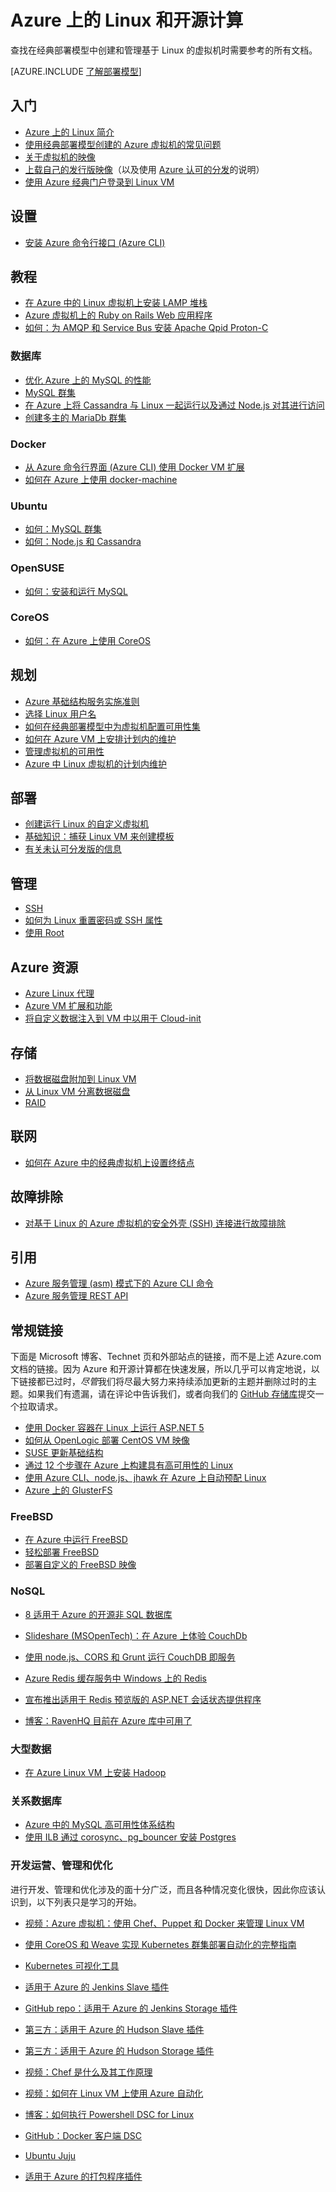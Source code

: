 <properties
	pageTitle="Azure 上的 Linux 和开源计算 | Azure"
	description="列出 Azure 上的 Linux 和开源计算文章，包括基本的 Linux 用法、一些关于在 Azure 上运行或上载 Linux 映像的基本概念，以及关于特定技术或优化的其他内容。"
	services="virtual-machines-linux"
	documentationCenter=""
	authors="squillace"
	manager="timlt"
	editor="tysonn"
	tags="azure-resource-manager,azure-service-management"/>

<tags
	ms.service="virtual-machines-linux"
	ms.date="05/10/2016"
	wacn.date="06/13/2016"/>



# Azure 上的 Linux 和开源计算

查找在经典部署模型中创建和管理基于 Linux 的虚拟机时需要参考的所有文档。

[AZURE.INCLUDE [了解部署模型](../includes/learn-about-deployment-models-both-include.md)]

## 入门
- [Azure 上的 Linux 简介](/documentation/articles/virtual-machines-linux-intro-on-azure)
- [使用经典部署模型创建的 Azure 虚拟机的常见问题](/documentation/articles/virtual-machines-linux-classic-faq)
- [关于虚拟机的映像](/documentation/articles/virtual-machines-linux-classic-about-images)
- [上载自己的发行版映像](/documentation/articles/virtual-machines-linux-classic-create-upload-vhd)（以及使用 [Azure 认可的分发](/documentation/articles/virtual-machines-linux-endorsed-distros)的说明）
- [使用 Azure 经典门户登录到 Linux VM](/documentation/articles/virtual-machines-linux-classic-log-on)

## 设置

- [安装 Azure 命令行接口 (Azure CLI)](/documentation/articles/xplat-cli-install)


## 教程

- [在 Azure 中的 Linux 虚拟机上安装 LAMP 堆栈](/documentation/articles/virtual-machines-linux-install-lamp-stack)
- [Azure 虚拟机上的 Ruby on Rails Web 应用程序](/documentation/articles/virtual-machines-linux-classic-ruby-rails-web-app)
- [如何：为 AMQP 和 Service Bus 安装 Apache Qpid Proton-C](/documentation/articles/service-bus-amqp-apache)

### 数据库
- [优化 Azure 上的 MySQL 的性能](/documentation/articles/virtual-machines-linux-classic-optimize-mysql)
- [MySQL 群集](/documentation/articles/virtual-machines-linux-classic-mysql-cluster)
- [在 Azure 上将 Cassandra 与 Linux 一起运行以及通过 Node.js 对其进行访问](/documentation/articles/virtual-machines-linux-classic-cassandra-nodejs)
- [创建多主的 MariaDb 群集](/documentation/articles/virtual-machines-linux-classic-mariadb-mysql-cluster)

### Docker
- [从 Azure 命令行界面 (Azure CLI) 使用 Docker VM 扩展](/documentation/articles/virtual-machines-linux-classic-cli-use-docker)
- [如何在 Azure 上使用 docker-machine](/documentation/articles/virtual-machines-linux-classic-docker-machine)

### Ubuntu
- [如何：MySQL 群集](/documentation/articles/virtual-machines-linux-classic-mysql-cluster)
- [如何：Node.js 和 Cassandra](/documentation/articles/virtual-machines-linux-classic-cassandra-nodejs)

### OpenSUSE
- [如何：安装和运行 MySQL](/documentation/articles/virtual-machines-linux-classic-mysql-on-opensuse)

### CoreOS
- [如何：在 Azure 上使用 CoreOS](https://coreos.com/os/docs/latest/booting-on-azure.html)

## 规划
- [Azure 基础结构服务实施准则](/documentation/articles/virtual-machines-linux-infrastructure-service-guidelines)
- [选择 Linux 用户名](/documentation/articles/virtual-machines-linux-usernames)
- [如何在经典部署模型中为虚拟机配置可用性集](/documentation/articles/virtual-machines-linux-classic-configure-availability)
- [如何在 Azure VM 上安排计划内的维护](/documentation/articles/virtual-machines-linux-planned-maintenance-schedule)
- [管理虚拟机的可用性](/documentation/articles/virtual-machines-linux-manage-availability)
- [Azure 中 Linux 虚拟机的计划内维护](/documentation/articles/virtual-machines-linux-planned-maintenance)


## 部署
- [创建运行 Linux 的自定义虚拟机](/documentation/articles/virtual-machines-linux-classic-createportal)
- [基础知识：捕获 Linux VM 来创建模板](/documentation/articles/virtual-machines-linux-classic-capture-image)
- [有关未认可分发版的信息](/documentation/articles/virtual-machines-linux-create-upload-generic)


## 管理

- [SSH](/documentation/articles/virtual-machines-linux-ssh-from-linux)
- [如何为 Linux 重置密码或 SSH 属性](/documentation/articles/virtual-machines-linux-classic-reset-access)
- [使用 Root](/documentation/articles/virtual-machines-linux-use-root-privileges)


## Azure 资源

- [Azure Linux 代理](/documentation/articles/virtual-machines-linux-agent-user-guide)
- [Azure VM 扩展和功能](/documentation/articles/virtual-machines-windows-extensions-features)
- [将自定义数据注入到 VM 中以用于 Cloud-init](/documentation/articles/virtual-machines-windows-classic-inject-custom-data)


## 存储

- [将数据磁盘附加到 Linux VM](/documentation/articles/virtual-machines-linux-classic-attach-disk)
- [从 Linux VM 分离数据磁盘](/documentation/articles/virtual-machines-linux-classic-detach-disk)
- [RAID](/documentation/articles/virtual-machines-linux-configure-raid)


## 联网
- [如何在 Azure 中的经典虚拟机上设置终结点](/documentation/articles/virtual-machines-linux-classic-setup-endpoints)


## 故障排除
- [对基于 Linux 的 Azure 虚拟机的安全外壳 (SSH) 连接进行故障排除](/documentation/articles/virtual-machines-linux-troubleshoot-ssh-connection)


## 引用

- [Azure 服务管理 (asm) 模式下的 Azure CLI 命令](/documentation/articles/virtual-machines-command-line-tools)
- [Azure 服务管理 REST API](https://msdn.microsoft.com/zh-cn/library/azure/ee460799.aspx)




## 常规链接
下面是 Microsoft 博客、Technet 页和外部站点的链接，而不是上述 Azure.com 文档的链接。因为 Azure 和开源计算都在快速发展，所以几乎可以肯定地说，以下链接都已过时，*尽管*我们将尽最大努力来持续添加更新的主题并删除过时的主题。如果我们有遗漏，请在评论中告诉我们，或者向我们的 [GitHub 存储库](https://github.com/wacn/techcontent)提交一个拉取请求。

- [使用 Docker 容器在 Linux 上运行 ASP.NET 5](http://blogs.msdn.com/b/webdev/archive/2015/01/14/running-asp-net-5-applications-in-linux-containers-with-docker.aspx)
- [如何从 OpenLogic 部署 CentOS VM 映像](https://azure.microsoft.com/blog/2013/01/11/deploying-openlogic-centos-images-on-windows-azure-virtual-machines/)
- [SUSE 更新基础结构](https://forums.suse.com/showthread.php?5622-New-Update-Infrastructure)
- [通过 12 个步骤在 Azure 上构建具有高可用性的 Linux](http://blogs.technet.com/b/keithmayer/archive/2014/10/03/quick-start-guide-building-highly-available-linux-servers-in-the-cloud-on-microsoft-azure.aspx)
- [使用 Azure CLI、node.js、jhawk 在 Azure 上自动预配 Linux](http://blogs.technet.com/b/keithmayer/archive/2014/11/24/step-by-step-automated-provisioning-for-linux-in-the-cloud-with-microsoft-azure-xplat-cli-json-and-node-js-part-1.aspx)
- [Azure 上的 GlusterFS](http://dastouri.azurewebsites.net/gluster-on-azure-part-1/)

### FreeBSD
- [在 Azure 中运行 FreeBSD](https://azure.microsoft.com/blog/2014/05/22/running-freebsd-in-azure/)
- [轻松部署 FreeBSD](http://msopentech.com/blog/2014/10/24/easy-deploy-freebsd-microsoft-azure-vm-depot/)
- [部署自定义的 FreeBSD 映像](http://msopentech.com/blog/2014/05/14/deploy-customize-freebsd-virtual-machine-image-microsoft-azure/)

### NoSQL

- [8 适用于 Azure 的开源非 SQL 数据库](http://openness.microsoft.com/blog/2014/11/03/open-source-nosql-databases-microsoft-azure/)
- [Slideshare (MSOpenTech)：在 Azure 上体验 CouchDb](http://www.slideshare.net/brianbenz/experiences-using-couchdb-inside-microsofts-azure-team)
- [使用 node.js、CORS 和 Grunt 运行 CouchDB 即服务](http://msopentech.com/blog/2013/12/19/tutorial-building-multi-tier-windows-azure-web-application-use-cloudants-couchdb-service-node-js-cors-grunt-2/)

- [Azure Redis 缓存服务中 Windows 上的 Redis](http://msopentech.com/blog/2014/05/12/redis-on-windows/)
- [宣布推出适用于 Redis 预览版的 ASP.NET 会话状态提供程序](http://blogs.msdn.com/b/webdev/archive/2014/05/12/announcing-asp-net-session-state-provider-for-redis-preview-release.aspx)

- [博客：RavenHQ 目前在 Azure 库中可用了](https://azure.microsoft.com/blog/2014/08/12/ravenhq-now-available-in-the-azure-store/)

### 大型数据
- [在 Azure Linux VM 上安装 Hadoop](http://blogs.msdn.com/b/benjguin/archive/2013/04/05/how-to-install-hadoop-on-windows-azure-linux-virtual-machines.aspx)

### 关系数据库
- [Azure 中的 MySQL 高可用性体系结构](http://download.microsoft.com/download/6/1/C/61C0E37C-F252-4B33-9557-42B90BA3E472/MySQL_HADR_solution_in_Azure.pdf)
- [使用 ILB 通过 corosync、pg\_bouncer 安装 Postgres](https://github.com/chgeuer/postgres-azure)

### 开发运营、管理和优化

进行开发、管理和优化涉及的面十分广泛，而且各种情况变化很快，因此你应该认识到，以下列表只是学习的开始。

- [视频：Azure 虚拟机：使用 Chef、Puppet 和 Docker 来管理 Linux VM](https://azure.microsoft.com/blog/2014/12/15/azure-virtual-machines-using-chef-puppet-and-docker-for-managing-linux-vms/)

- [使用 CoreOS 和 Weave 实现 Kubernetes 群集部署自动化的完整指南](https://github.com/GoogleCloudPlatform/kubernetes/blob/master/docs/getting-started-guides/coreos/azure/README.md#kubernetes-on-azure-with-coreos-and-weave)
- [Kubernetes 可视化工具](https://azure.microsoft.com/blog/2014/08/28/hackathon-with-kubernetes-on-azure/)

- [适用于 Azure 的 Jenkins Slave 插件](http://msopentech.com/blog/2014/09/23/announcing-jenkins-slave-plugin-azure/)
- [GitHub repo：适用于 Azure 的 Jenkins Storage 插件](https://github.com/jenkinsci/windows-azure-storage-plugin)

- [第三方：适用于 Azure 的 Hudson Slave 插件](http://wiki.hudson-ci.org/display/HUDSON/Azure+Slave+Plugin)
- [第三方：适用于 Azure 的 Hudson Storage 插件](https://github.com/hudson3-plugins/windows-azure-storage-plugin)

- [视频：Chef 是什么及其工作原理](https://msopentech.com/blog/2014/03/31/using-chef-to-manage-azure-resources/)

- [视频：如何在 Linux VM 上使用 Azure 自动化](http://channel9.msdn.com/Shows/Azure-Friday/Azure-Automation-104-managing-Linux-and-creating-Modules-with-Joe-Levy)

- [博客：如何执行 Powershell DSC for Linux](http://blogs.technet.com/b/privatecloud/archive/2014/05/19/powershell-dsc-for-linux-step-by-step.aspx)
- [GitHub：Docker 客户端 DSC](https://github.com/anweiss/DockerClientDSC)

- [Ubuntu Juju](https://juju.ubuntu.com/docs/config-azure.html)

- [适用于 Azure 的打包程序插件](https://github.com/msopentech/packer-azure)
<!---HONumber=Mooncake_0606_2016-->